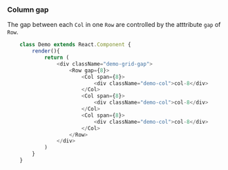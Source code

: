 ### Column gap
The gap between each ```Col``` in one ```Row``` are controlled by the atttribute ```gap``` of ```Row```.
```javascript
    class Demo extends React.Component {
        render(){
            return (
                <div className="demo-grid-gap">
                    <Row gap={8}>
                        <Col span={8}>
                            <div className="demo-col">col-8</div>
                        </Col>
                        <Col span={8}>
                            <div className="demo-col">col-8</div>
                        </Col>
                        <Col span={8}>
                            <div className="demo-col">col-8</div>
                        </Col>
                    </Row>
                </div>
            )
        }
    }
```